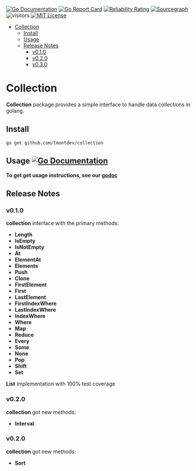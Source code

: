 [![Go Documentation](https://godocs.io/github.com/tmontdev/collection?status.svg)](https://godocs.io/github.com/tmontdev/collection)
[![Go Report Card](https://goreportcard.com/badge/github.com/tmontdev/collection)](https://goreportcard.com/report/github.com/tmontdev/collection)
[![Reliability Rating](https://sonarcloud.io/api/project_badges/measure?project=tmontdev_iterable&metric=reliability_rating)](https://sonarcloud.io/summary/new_code?id=tmontdev_iterable)
[![Sourcegraph](https://sourcegraph.com/github.com/tmontdev/collection/-/badge.svg)](https://sourcegraph.com/github.com/tmontdev/collection?badge)
![visitors](https://visitor-badge.laobi.icu/badge?page_id=tmontdev.collection)
[![MIT License](https://img.shields.io/badge/License-MIT-green.svg)](https://github.com/tmontdev/collection/blob/main/LICENSE)

<!-- TOC -->

- [Collection](#collection)
  - [Install](#install)
  - [Usage](#usage-)
  - [Release Notes](#release-notes)
    - [v0.1.0](#v010)
    - [v0.2.0](#v020)
    - [v0.3.0](#v030)

<!-- TOC -->

# Collection

**Collection** package provides a simple interface to handle data collections in golang.

## Install

```shell
go get github.com/tmontdev/collection
```

## Usage [![Go Documentation](https://godocs.io/github.com/tmontdev/collection?status.svg)](https://godocs.io/github.com/tmontdev/collection)

**To get get usage instructions, see our [godoc](https://godocs.io/github.com/tmontdev/collection)**

## Release Notes

### v0.1.0

**collection** interface with the primary methods:

- **Length**
- **IsEmpty**
- **IsNotEmpty**
- **At**
- **ElementAt**
- **Elements**
- **Push**
- **Clone**
- **FirstElement**
- **First**
- **LastElement**
- **FirstIndexWhere**
- **LastIndexWhere**
- **IndexWhere**
- **Where**
- **Map**
- **Reduce**
- **Every**
- **Some**
- **None**
- **Pop**
- **Shift**
- **Set**

**List** implementation with 100% test coverage

### v0.2.0

**collection** got new methods:

- **Interval**

### v0.2.0

**collection** got new methods:

- **Sort**